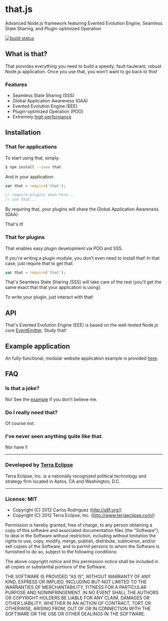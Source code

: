 that.js
=======

Advanced Node.js framework featuring Evented Evolution Engine, Seamless State Sharing, and Plugin-optimized Operation

[![build status](https://secure.travis-ci.org/carlos8f/node-that.png)](http://travis-ci.org/carlos8f/node-that)

What is that?
-------------

That provides everything you need to build a speedy, fault-taulerant, robust
Node.js application. Once you use that, you won't want to go back to this!

### Features

- Seamless State Sharing (SSS)
- Global Application Awareness (GAA)
- Evented Evolution Engine (EEE)
- Plugin-optimized Operation (POO)
- Extremely [high performance](http://en.wikipedia.org/wiki/File:Bob-Marley-in-Concert_Zurich_05-30-80.jpg)

Installation
------------

### That for applications

To start using that, simply:

```bash
$ npm install --save that
```

And in your application:

```javascript
var that = require('that');

// require plugins down here...
// use that...
```

By requiring that, your plugins will share the Global Application Awareness (GAA).

That's it!

### That for plugins

That enables easy plugin development via POO and SSS.

If you're writing a plugin module, you don't even need to install that! In that
case, just require that to get that:

```javascript
var that = require('that');
```

That's Seamless State Sharing (SSS) will take care of the rest (you'll get the
same exact that that your application is using).

To write your plugin, just interact with that!

API
---

That's Evented Evolution Engine (EEE) is based on the well-tested Node.js core
[EventEmitter](http://nodejs.org/api/events.html#events_class_events_eventemitter).
Study that!

Example application
-------------------

An fully-functional, modular website application example is provided
[here](https://github.com/carlos8f/that.js/tree/master/examples/app).

FAQ
---

### Is that a joke?

No! See the [example](https://github.com/carlos8f/that.js/tree/master/examples/app)
if you don't believe me.

### Do I really need that?

Of course not.

### I've never seen anything quite like that.

Nor have I!

- - -

### Developed by [Terra Eclipse](http://www.terraeclipse.com)
Terra Eclipse, Inc. is a nationally recognized political technology and
strategy firm located in Aptos, CA and Washington, D.C.

- - -

### License: MIT

- Copyright (C) 2012 Carlos Rodriguez (http://s8f.org/)
- Copyright (C) 2012 Terra Eclipse, Inc. (http://www.terraeclipse.com/)

Permission is hereby granted, free of charge, to any person obtaining a copy
of this software and associated documentation files (the "Software"), to deal
in the Software without restriction, including without limitation the rights
to use, copy, modify, merge, publish, distribute, sublicense, and/or sell
copies of the Software, and to permit persons to whom the Software is furnished
to do so, subject to the following conditions:

The above copyright notice and this permission notice shall be included in
all copies or substantial portions of the Software.

THE SOFTWARE IS PROVIDED "AS IS", WITHOUT WARRANTY OF ANY KIND, EXPRESS OR
IMPLIED, INCLUDING BUT NOT LIMITED TO THE WARRANTIES OF MERCHANTABILITY,
FITNESS FOR A PARTICULAR PURPOSE AND NONINFRINGEMENT. IN NO EVENT SHALL THE
AUTHORS OR COPYRIGHT HOLDERS BE LIABLE FOR ANY CLAIM, DAMAGES OR OTHER
LIABILITY, WHETHER IN AN ACTION OF CONTRACT, TORT OR OTHERWISE, ARISING FROM,
OUT OF OR IN CONNECTION WITH THE SOFTWARE OR THE USE OR OTHER DEALINGS IN THE
SOFTWARE.